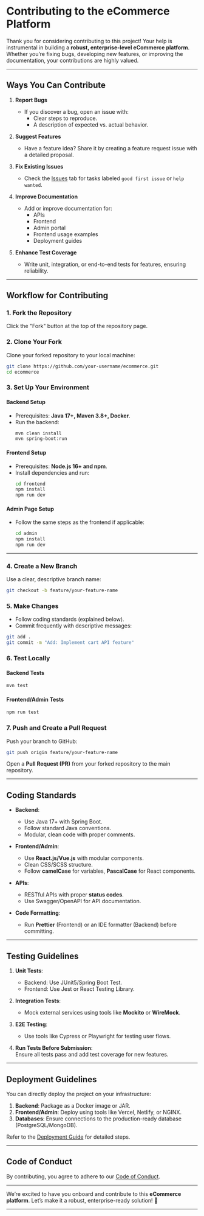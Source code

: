 # Contributing to the eCommerce Platform  

Thank you for considering contributing to this project! Your help is instrumental in building a **robust, enterprise-level eCommerce platform**. Whether you’re fixing bugs, developing new features, or improving the documentation, your contributions are highly valued.  

---

## **Ways You Can Contribute**  

1. **Report Bugs**  
   - If you discover a bug, open an issue with:  
     - Clear steps to reproduce.  
     - A description of expected vs. actual behavior.  

2. **Suggest Features**  
   - Have a feature idea? Share it by creating a feature request issue with a detailed proposal.  

3. **Fix Existing Issues**  
   - Check the [Issues](https://github.com/mr-dilshad/ecommerce/issues) tab for tasks labeled `good first issue` or `help wanted`.  

4. **Improve Documentation**  
   - Add or improve documentation for:  
     - APIs
     - Frontend
     - Admin portal
     - Frontend usage examples  
     - Deployment guides  

5. **Enhance Test Coverage**  
   - Write unit, integration, or end-to-end tests for features, ensuring reliability.

---

## **Workflow for Contributing**  

### **1. Fork the Repository**  
   Click the "Fork" button at the top of the repository page.

### **2. Clone Your Fork**  
   Clone your forked repository to your local machine:  
   ```bash
   git clone https://github.com/your-username/ecommerce.git
   cd ecommerce
   ```

### **3. Set Up Your Environment**  

#### Backend Setup  
- Prerequisites: **Java 17+, Maven 3.8+, Docker**.  
- Run the backend:  
   ```bash
   mvn clean install
   mvn spring-boot:run
   ```  

#### Frontend Setup  
- Prerequisites: **Node.js 16+ and npm**.  
- Install dependencies and run:  
   ```bash
   cd frontend
   npm install
   npm run dev
   ```  

#### Admin Page Setup  
- Follow the same steps as the frontend if applicable:  
   ```bash
   cd admin
   npm install
   npm run dev
   ```  

---

### **4. Create a New Branch**  
   Use a clear, descriptive branch name:  
   ```bash
   git checkout -b feature/your-feature-name
   ```

### **5. Make Changes**  
   - Follow coding standards (explained below).  
   - Commit frequently with descriptive messages:  
   ```bash
   git add .
   git commit -m "Add: Implement cart API feature"
   ```

### **6. Test Locally**  

#### Backend Tests  
   ```bash
   mvn test
   ```

#### Frontend/Admin Tests  
   ```bash
   npm run test
   ```

### **7. Push and Create a Pull Request**  
   Push your branch to GitHub:  
   ```bash
   git push origin feature/your-feature-name
   ```  
   Open a **Pull Request (PR)** from your forked repository to the main repository.

---

## **Coding Standards**  

- **Backend**:  
   - Use Java 17+ with Spring Boot.  
   - Follow standard Java conventions.  
   - Modular, clean code with proper comments.  

- **Frontend/Admin**:  
   - Use **React.js/Vue.js** with modular components.  
   - Clean CSS/SCSS structure.  
   - Follow **camelCase** for variables, **PascalCase** for React components.  

- **APIs**:  
   - RESTful APIs with proper **status codes**.  
   - Use Swagger/OpenAPI for API documentation.  

- **Code Formatting**:  
   - Run **Prettier** (Frontend) or an IDE formatter (Backend) before committing.  

---

## **Testing Guidelines**  

1. **Unit Tests**:  
   - Backend: Use JUnit5/Spring Boot Test.  
   - Frontend: Use Jest or React Testing Library.  

2. **Integration Tests**:  
   - Mock external services using tools like **Mockito** or **WireMock**.  

3. **E2E Testing**:  
   - Use tools like Cypress or Playwright for testing user flows.  

4. **Run Tests Before Submission**:  
   Ensure all tests pass and add test coverage for new features.  

---

## **Deployment Guidelines**  
You can directly deploy the project on your infrastructure:  
1. **Backend**: Package as a Docker image or JAR.  
2. **Frontend/Admin**: Deploy using tools like Vercel, Netlify, or NGINX.  
3. **Databases**: Ensure connections to the production-ready database (PostgreSQL/MongoDB).

Refer to the [Deployment Guide](https://github.com/mr-dilshad/ecommerce/wiki) for detailed steps.

---

## **Code of Conduct**  
By contributing, you agree to adhere to our [Code of Conduct](CODE_OF_CONDUCT.md).

---

We’re excited to have you onboard and contribute to this **eCommerce platform**. Let’s make it a robust, enterprise-ready solution! 🚀  

---
